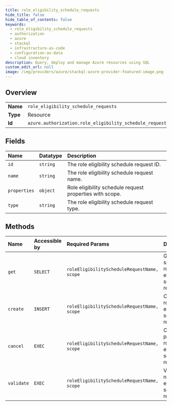 ```yaml
---
title: role_eligibility_schedule_requests
hide_title: false
hide_table_of_contents: false
keywords:
  - role_eligibility_schedule_requests
  - authorization
  - azure    
  - stackql
  - infrastructure-as-code
  - configuration-as-data
  - cloud inventory
description: Query, deploy and manage Azure resources using SQL
custom_edit_url: null
image: /img/providers/azure/stackql-azure-provider-featured-image.png
---
```

  
    

## Overview
<table><tbody>
<tr><td><b>Name</b></td><td><code>role_eligibility_schedule_requests</code></td></tr>
<tr><td><b>Type</b></td><td>Resource</td></tr>
<tr><td><b>Id</b></td><td><code>azure.authorization.role_eligibility_schedule_requests</code></td></tr>
</tbody></table>

## Fields
| Name | Datatype | Description |
|:-----|:---------|:------------|
| `id` | `string` | The role eligibility schedule request ID. |
| `name` | `string` | The role eligibility schedule request name. |
| `properties` | `object` | Role eligibility schedule request properties with scope. |
| `type` | `string` | The role eligibility schedule request type. |
## Methods
| Name | Accessible by | Required Params | Description |
|:-----|:--------------|:----------------|:------------|
| `get` | `SELECT` | `roleEligibilityScheduleRequestName, scope` | Get the specified role eligibility schedule request. |
| `create` | `INSERT` | `roleEligibilityScheduleRequestName, scope` | Creates a role eligibility schedule request. |
| `cancel` | `EXEC` | `roleEligibilityScheduleRequestName, scope` | Cancels a pending role eligibility schedule request. |
| `validate` | `EXEC` | `roleEligibilityScheduleRequestName, scope` | Validates a new role eligibility schedule request. |

